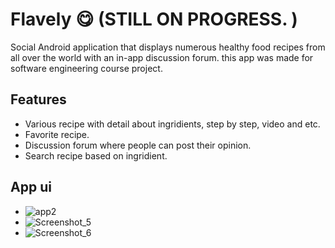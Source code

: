 # Flavely 😋 (STILL ON PROGRESS. )
Social Android application that displays numerous healthy food recipes from all over the world with an in-app discussion forum. this app was made for software engineering course project. 

## Features
- Various recipe with detail about ingridients, step by step, video and etc.
- Favorite recipe.
- Discussion forum where people can post their opinion.
- Search recipe based on ingridient.

## App ui
- ![app2](https://user-images.githubusercontent.com/67420040/119867705-5fc18280-bf48-11eb-9fe1-aa38b70308b2.png)
- ![Screenshot_5](https://user-images.githubusercontent.com/67420040/119868156-e70ef600-bf48-11eb-9ec5-f1553af09060.png)
- ![Screenshot_6](https://user-images.githubusercontent.com/67420040/119868171-eb3b1380-bf48-11eb-8802-efe4696594cd.png)







